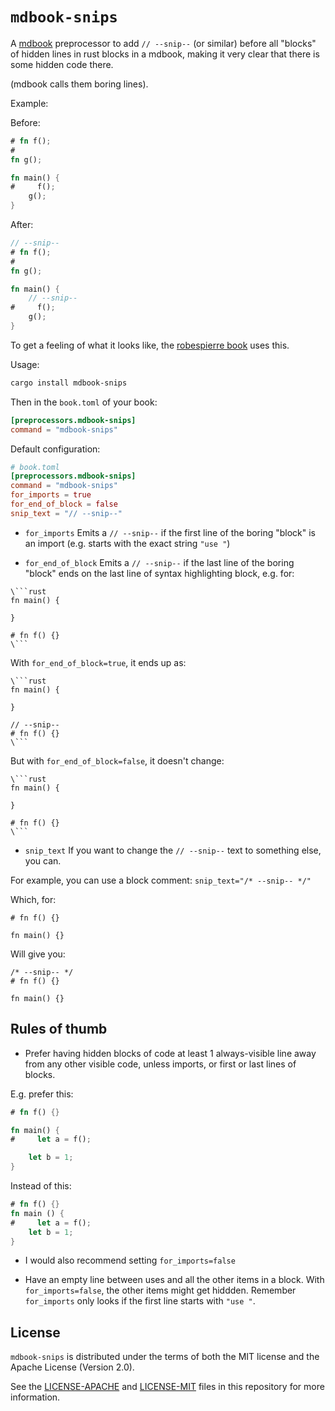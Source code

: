 # `mdbook-snips`

A [mdbook](https://github.com/rust-lang/mdBook/) preprocessor to add `// --snip--`
(or similar) before all "blocks" of hidden lines in rust blocks in a mdbook,
making it very clear that there is some hidden code there.

(mdbook calls them boring lines).

Example:

Before:
```rust
# fn f();
#
fn g();

fn main() {
#     f();
    g();
}
```

After:
```rust
// --snip--
# fn f();
# 
fn g();

fn main() {
    // --snip--
#     f();
    g();
}
```

To get a feeling of what it looks like, the [robespierre book](https://dblanovschi.github.io/robespierre) uses this.

Usage:

```bash
cargo install mdbook-snips
```

Then in the `book.toml` of your book:

```toml
[preprocessors.mdbook-snips]
command = "mdbook-snips"
```

Default configuration:
```toml
# book.toml
[preprocessors.mdbook-snips]
command = "mdbook-snips"
for_imports = true
for_end_of_block = false
snip_text = "// --snip--"
```

- `for_imports`
Emits a `// --snip--` if the first line of the boring "block" is an import
(e.g. starts with the exact string `"use "`)

- `for_end_of_block`
Emits a `// --snip--` if the last line of the boring "block" ends on the
last line of syntax highlighting block, e.g. for:

```
\```rust
fn main() {

}

# fn f() {}
\```
```

With `for_end_of_block=true`, it ends up as:

```
\```rust
fn main() {

}

// --snip--
# fn f() {}
\```
```

But with `for_end_of_block=false`, it doesn't change:
```
\```rust
fn main() {

}

# fn f() {}
\```
```

- `snip_text`
If you want to change the `// --snip--` text to something else, you can.

For example, you can use a block comment:
`snip_text="/* --snip-- */"`

Which, for:

```
# fn f() {}

fn main() {}
```

Will give you:

```
/* --snip-- */
# fn f() {}

fn main() {}
```

## Rules of thumb
- Prefer having hidden blocks of code at least 1 always-visible line away from any other visible code, unless imports, or first or last lines of blocks.

E.g. prefer this:
```rust
# fn f() {}

fn main() {
#     let a = f();

    let b = 1;
}
```

Instead of this:
```rust
# fn f() {}
fn main () {
#     let a = f();
    let b = 1;
}
```

- I would also recommend setting `for_imports=false`

- Have an empty line between uses and all the other items in a block.
With `for_imports=false`, the other items might get hiddden.
Remember `for_imports` only looks if the first line starts with `"use "`.

## License

`mdbook-snips` is distributed under the terms of both the MIT license and the Apache License (Version 2.0).

See the [LICENSE-APACHE](LICENSE-APACHE) and [LICENSE-MIT](LICENSE-MIT) files in this repository for more information.

